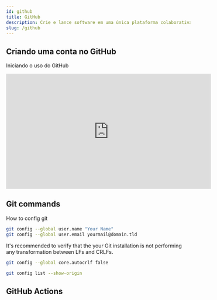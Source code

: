 ```yaml
---
id: github
title: GitHub
description: Crie e lance software em uma única plataforma colaborativa.
slug: /github
---
```


## Criando uma conta no GitHub

Iniciando o uso do GitHub

<iframe width="560" height="315" src="https://www.youtube.com/embed/SG5bFCzxuG8?si=ptTMyInbjNImZblI" title="YouTube video player" frameborder="0" allow="accelerometer; autoplay; clipboard-write; encrypted-media; gyroscope; picture-in-picture; web-share" referrerpolicy="strict-origin-when-cross-origin" allowfullscreen></iframe>

## Git commands

How to config git

```bash
git config --global user.name "Your Name"
git config --global user.email yourmail@domain.tld
```

It's recommended to verify that the your Git installation is not performing any transformation between LFs and CRLFs.

```bash
git config --global core.autocrlf false
```

```bash
git config list --show-origin
```

## GitHub Actions
